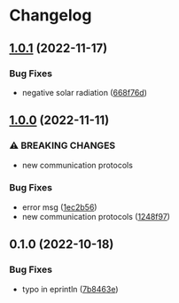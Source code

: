 # Changelog

## [1.0.1](https://github.com/SIMPLE-BuildingSimulation/heat/compare/v1.0.0...v1.0.1) (2022-11-17)


### Bug Fixes

* negative solar radiation ([668f76d](https://github.com/SIMPLE-BuildingSimulation/heat/commit/668f76d8cb08a874493bfa25059a4d26b165e600))

## [1.0.0](https://github.com/SIMPLE-BuildingSimulation/heat/compare/v0.1.0...v1.0.0) (2022-11-11)


### ⚠ BREAKING CHANGES

* new communication protocols

### Bug Fixes

* error msg ([1ec2b56](https://github.com/SIMPLE-BuildingSimulation/heat/commit/1ec2b567fa988ddedd50ffda70e5941658972fb4))
* new communication protocols ([1248f97](https://github.com/SIMPLE-BuildingSimulation/heat/commit/1248f979c86d95f115f64311ec4866cb0ad82447))

## 0.1.0 (2022-10-18)


### Bug Fixes

* typo in eprintln ([7b8463e](https://github.com/SIMPLE-BuildingSimulation/heat/commit/7b8463ecd9143b60fa4eb8ab0b79e90159e3b324))
